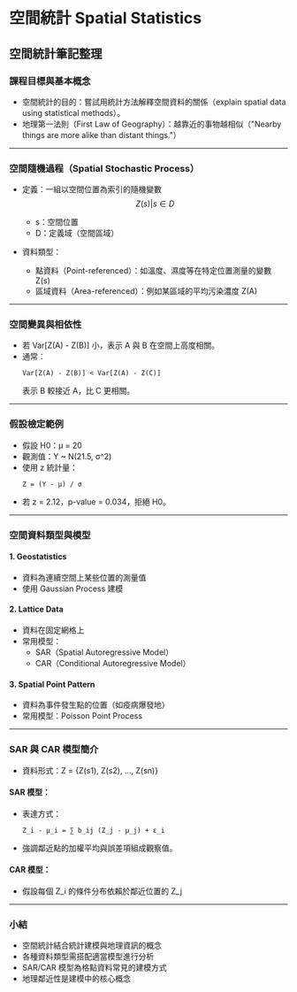 # 空間統計 Spatial Statistics
## 空間統計筆記整理

### 課程目標與基本概念
- 空間統計的目的：嘗試用統計方法解釋空間資料的關係（explain spatial data using statistical methods）。
- 地理第一法則（First Law of Geography）：越靠近的事物越相似（"Nearby things are more alike than distant things."）

---

### 空間隨機過程（Spatial Stochastic Process）
- 定義：一組以空間位置為索引的隨機變數
  $$
  {Z(s) | s ∈ D}
  $$
  - s：空間位置
  - D：定義域（空間區域）

- 資料類型：
  - 點資料（Point-referenced）：如溫度、濕度等在特定位置測量的變數 Z(s)
  - 區域資料（Area-referenced）：例如某區域的平均污染濃度 Z(A)

---

### 空間變異與相依性
- 若 Var[Z(A) - Z(B)] 小，表示 A 與 B 在空間上高度相關。
- 通常：
  ```
  Var[Z(A) - Z(B)] < Var[Z(A) - Z(C)]
  ```
  表示 B 較接近 A，比 C 更相關。

---

### 假設檢定範例
- 假設 H0：μ = 20
- 觀測值：Y ~ N(21.5, σ^2)
- 使用 z 統計量：
  ```
  Z = (Y - μ) / σ
  ```
- 若 z = 2.12，p-value = 0.034，拒絕 H0。

---

### 空間資料類型與模型

#### 1. Geostatistics
- 資料為連續空間上某些位置的測量值
- 使用 Gaussian Process 建模

#### 2. Lattice Data
- 資料在固定網格上
- 常用模型：
  - SAR（Spatial Autoregressive Model）
  - CAR（Conditional Autoregressive Model）

#### 3. Spatial Point Pattern
- 資料為事件發生點的位置（如疫病爆發地）
- 常用模型：Poisson Point Process

---

### SAR 與 CAR 模型簡介

- 資料形式：Z = {Z(s1), Z(s2), ..., Z(sn)}

#### SAR 模型：
- 表達方式：
  ```
  Z_i - μ_i = ∑ b_ij (Z_j - μ_j) + ε_i
  ```
- 強調鄰近點的加權平均與誤差項組成觀察值。

#### CAR 模型：
- 假設每個 Z_i 的條件分布依賴於鄰近位置的 Z_j

---

### 小結
- 空間統計結合統計建模與地理資訊的概念
- 各種資料類型需搭配適當模型進行分析
- SAR/CAR 模型為格點資料常見的建模方式
- 地理鄰近性是建模中的核心概念


